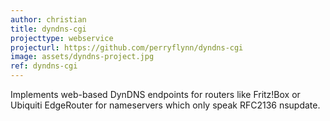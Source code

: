 ```yaml
---
author: christian
title: dyndns-cgi
projecttype: webservice
projecturl: https://github.com/perryflynn/dyndns-cgi
image: assets/dyndns-project.jpg
ref: dyndns-cgi
---
```


Implements web-based DynDNS endpoints for routers like Fritz!Box 
or Ubiquiti EdgeRouter for nameservers which only speak RFC2136 nsupdate.
